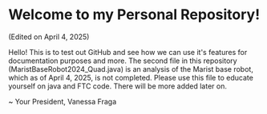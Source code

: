# Welcome to my Personal Repository!
(Edited on April 4, 2025) <br>
<p>    Hello! This is to test out GitHub and see how we can use it's features for documentation purposes and more. The second file in this repository (MaristBaseRobot2024_Quad.java) is an analysis of the Marist base robot, which as of April 4, 2025, is not completed. Please use this file to educate yourself on java and FTC code. There will be more added later on. 
</p>
<p>~ Your President, Vanessa Fraga</p>
